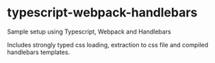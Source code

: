 # typescript-webpack-handlebars
Sample setup using Typescript, Webpack and Handlebars

Includes strongly typed css loading, extraction to css file and compiled handlebars templates.
